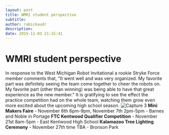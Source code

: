 ```yaml
---
layout: post
title: WMRI student perspective
subtitle:
author: rabickaudr
description:
date: 2015-11-03 21:15:41
---
```


# WMRI student perspective

In response to the West Michigan Robot Invitational a rookie Stryke Force member comments that, "It went well and was very organized. My favorite part was definitely seeing the team come together to cheer the robots on. My favorite part (other than winning) was being able to have that great experience as the new member." It is gratifying to see the effect the practice competition had on the whole team, watching them grow even more excited about the upcoming high school season. ![Capture 3](/wp-content/uploads/2015/10/Capture-3.png) **Mini Makers Faire** \- November 6th 6pm-9pm, November 7th 2pm-5pm - Barnes and Noble in Portage **FTC Kentwood Qualifier Competition** \- November 21st 8am-5pm - East Kentwood High School **Kalamazoo Tree Lighting Ceremony** \- November 27th time TBA - Bronson Park
